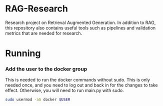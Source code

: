 # RAG-Research
Research project on Retrieval Augmented Generation. In addition to RAG, this repository also contains useful tools such as pipelines and validation metrics that are needed for research.

# Running

### Add the user to the docker group
This is needed to run the docker commands without sudo. This is only needed once, and you need to log out and back in for the changes to take effect.
Otherwise, you will need to run main.py with sudo.
```bash
sudo usermod -aG docker $USER
```